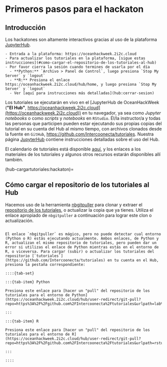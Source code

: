 # Primeros pasos para el hackaton

## Introducción

Los hackatones son altamente interactivos gracias al uso de la plataforma [JupyterHub](JupyterHub).

```{admonition} Instrucciones para el uso de nuestra plataforma JupyterHub
- Entrada a la plataforma: https://oceanhackweek.2i2c.cloud
- Para actualizar los tutoriales en la plataforma, [sigue estas instrucciones](#como-cargar-el-repositorio-de-los-tutoriales-al-hub)
- Por favor cierra la sesión cuando termines de usarla por el día
  - **Python:** `Archivo > Panel de Control`, luego presiona `Stop My Server` y `logout`
  - **R:** Presiona el enlace https://oceanhackweek.2i2c.cloud/hub/home, y luego presiona `Stop My Server` y `logout`
  - Ver [aquí para instrucciones más detalladas](hub:cerrar-sesion)
```

Los tutoriales se ejecutarán en vivo en el [JupyterHub de OceanHackWeek (**"El Hub"**, https://oceanhackweek.2i2c.cloud](https://oceanhackweek.2i2c.cloud)) en tu navegador, ya sea como _Jupyter notebooks_ o como _scripts_ y _notebooks_ en `RStudio`. Él/la instructor/a y todas las personas que participen pueden estar ejecutando sus propias copias del tutorial en su cuenta del Hub al mismo tiempo, con archivos clonados desde la fuente en `GitHub`, https://github.com/Intercoonecta/tutoriales. Nuestra página [JupyterHub](JupyterHub) contiene instrucciones detalladas sobre el uso del Hub.

El calendario de tutoriales está disponible [aquí](ohw2025), y los enlaces a los materiales de los tutoriales y algunos otros recursos estarán disponibles allí también.

(hub-cargartutoriales:hackaton)=
## Cómo cargar el repositorio de los tutoriales al Hub

Hacemos uso de la herramienta [nbgitpuller](https://jupyterhub.github.io/nbgitpuller/) para clonar y extraer el [repositorio de los tutoriales](https://github.com/Intercoonecta/tutoriales), o actualizar la copia que ya tienes. Utiliza el enlace apropiado de `nbgitpuller` a continuación para lograr este clon o actualización.

```{admonition} Carga el repositorio de los tutoriales por medio de **nbgitpuller**

El enlace `nbgitpuller` es mágico, pero no puede detectar cual entorno (Python o R) estás ejecutando actualmente. Ambos enlaces, de Python y R, actualizan el mismo repositorio de tutoriales, pero pueden dar un error si utilizas el enlace de Python mientras estás en el entorno de R, o viceversa. Para cargar (subir) o actualizar los tutoriales del repositorio [`tutoriales`](https://github.com/Intercoonecta/tutoriales) en tu cuenta en el Hub, presiona la pestaña correspondiente:

::::{tab-set}

:::{tab-item} Python

Presiona este enlace para [hacer un "pull" del repositorio de los tutoriales para el entorno de Python](https://oceanhackweek.2i2c.cloud/hub/user-redirect/git-pull?repo=https%3A%2F%2Fgithub.com%2FIntercoonecta%2Ftutoriales&urlpath=lab%2Ftree%2Ftutoriales)

:::

:::{tab-item} R

Presiona este enlace para [hacer un "pull" del repositorio de los tutoriales para el entorno de R](https://oceanhackweek.2i2c.cloud/hub/user-redirect/git-pull?repo=https%3A%2F%2Fgithub.com%2FIntercoonecta%2Ftutoriales&urlpath=rstudio)

:::

::::

```
